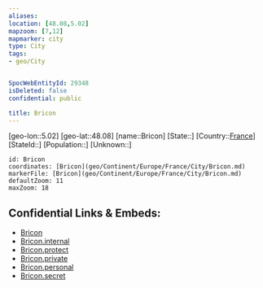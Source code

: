 ```yaml
---
aliases: 
location: [48.08,5.02]
mapzoom: [7,12] 
mapmarker: city 
type: City
tags:
- geo/City


SpocWebEntityId: 29348
isDeleted: false
confidential: public

title: Bricon
---
```

[geo-lon::5.02]
[geo-lat::48.08]
[name::Bricon]
[State::]
[Country::[France](geo/Continent/Europe/France.md)]
[StateId::]
[Population::]
[Unknown::]


```leaflet
id: Bricon
coordinates: [Bricon](geo/Continent/Europe/France/City/Bricon.md)
markerFile: [Bricon](geo/Continent/Europe/France/City/Bricon.md)
defaultZoom: 11 
maxZoom: 18
```


## Confidential Links & Embeds: 
- [Bricon](../../../../../../_public/geo/Continent/Europe/France/City/Bricon.md) 
- [Bricon.internal](../../../../../../_internal/geo/Continent/Europe/France/City/Bricon.internal.md) 
- [Bricon.protect](../../../../../../_protect/geo/Continent/Europe/France/City/Bricon.protect.md) 
- [Bricon.private](../../../../../../_private/geo/Continent/Europe/France/City/Bricon.private.md) 
- [Bricon.personal](../../../../../../_personal/geo/Continent/Europe/France/City/Bricon.personal.md) 
- [Bricon.secret](../../../../../../_secret/geo/Continent/Europe/France/City/Bricon.secret.md) 
